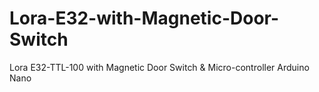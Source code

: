 # Lora-E32-with-Magnetic-Door-Switch
Lora E32-TTL-100 with Magnetic Door Switch &amp; Micro-controller Arduino Nano 
